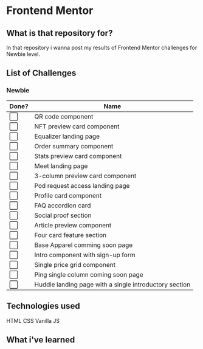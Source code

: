 # Frontend Mentor

## What is that repository for?
In that repository i wanna post my results of Frontend Mentor challenges for Newbie level.

## List of Challenges

### Newbie 
| Done?                 | Name                                                      |
| --------------------- | --------------------------------------------------------- |
| :white_large_square:  | QR code component                                         |
| :white_large_square:  | NFT preview card component                                |
| :white_large_square:  | Equalizer landing page                                    |
| :white_large_square:  | Order summary component                                   |
| :white_large_square:  | Stats preview card component                              |
| :white_large_square:  | Meet landing page                                         |
| :white_large_square:  | 3-column preview card component                           |
| :white_large_square:  | Pod request access landing page                           |
| :white_large_square:  | Profile card component                                    |
| :white_large_square:  | FAQ accordion card                                        |
| :white_large_square:  | Social proof section                                      |
| :white_large_square:  | Article preview component                                 |
| :white_large_square:  | Four card feature section                                 |
| :white_large_square:  | Base Apparel comming soon page                            |
| :white_large_square:  | Intro component with sign-up form                         |
| :white_large_square:  | Single price grid component                               |
| :white_large_square:  | Ping single column coming soon page                       |
| :white_large_square:  | Huddle landing page with a single introductory section    |

## Technologies used
HTML
CSS
Vanilla JS

## What i've learned
